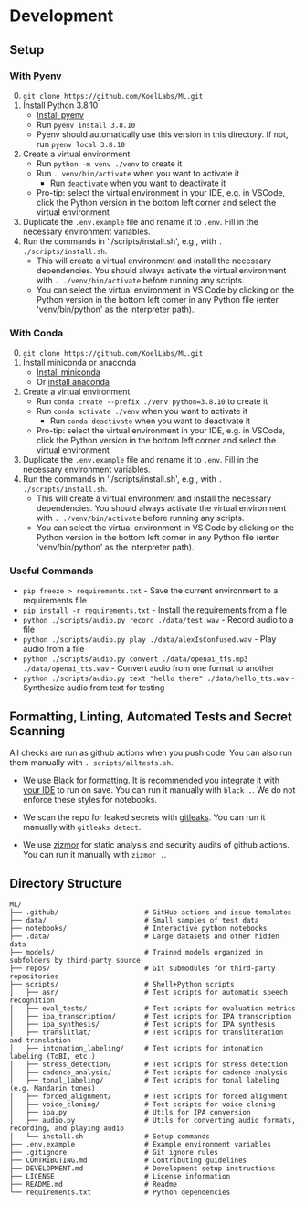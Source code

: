 # Development

## Setup

### With Pyenv

0. `git clone https://github.com/KoelLabs/ML.git`
1. Install Python 3.8.10
    - [Install pyenv](https://github.com/pyenv/pyenv?tab=readme-ov-file#installation)
    - Run `pyenv install 3.8.10`
    - Pyenv should automatically use this version in this directory. If not, run `pyenv local 3.8.10`
2. Create a virtual environment
    - Run `python -m venv ./venv` to create it
    - Run `. venv/bin/activate` when you want to activate it
        - Run `deactivate` when you want to deactivate it
    - Pro-tip: select the virtual environment in your IDE, e.g. in VSCode, click the Python version in the bottom left corner and select the virtual environment
2. Duplicate the `.env.example` file and rename it to `.env`. Fill in the necessary environment variables.
3. Run the commands in './scripts/install.sh', e.g., with `. ./scripts/install.sh`. 
    - This will create a virtual environment and install the necessary dependencies. You should always activate the virtual environment with `. ./venv/bin/activate` before running any scripts. 
    - You can select the virtual environment in VS Code by clicking on the Python version in the bottom left corner in any Python file (enter 'venv/bin/python' as the interpreter path).

### With Conda

0. `git clone https://github.com/KoelLabs/ML.git`
1. Install miniconda or anaconda
    - [Install miniconda](https://docs.conda.io/en/latest/miniconda.html)
    - Or [install anaconda](https://docs.anaconda.com/anaconda/install/)
2. Create a virtual environment
    - Run `conda create --prefix ./venv python=3.8.10` to create it
    - Run `conda activate ./venv` when you want to activate it
        - Run `conda deactivate` when you want to deactivate it
    - Pro-tip: select the virtual environment in your IDE, e.g. in VSCode, click the Python version in the bottom left corner and select the virtual environment
2. Duplicate the `.env.example` file and rename it to `.env`. Fill in the necessary environment variables.
3. Run the commands in './scripts/install.sh', e.g., with `. ./scripts/install.sh`. 
    - This will create a virtual environment and install the necessary dependencies. You should always activate the virtual environment with `. ./venv/bin/activate` before running any scripts. 
    - You can select the virtual environment in VS Code by clicking on the Python version in the bottom left corner in any Python file (enter 'venv/bin/python' as the interpreter path).

### Useful Commands

- `pip freeze > requirements.txt` - Save the current environment to a requirements file
- `pip install -r requirements.txt` - Install the requirements from a file
- `python ./scripts/audio.py record ./data/test.wav` - Record audio to a file
- `python ./scripts/audio.py play ./data/alexIsConfused.wav` - Play audio from a file
- `python ./scripts/audio.py convert ./data/openai_tts.mp3 ./data/openai_tts.wav` - Convert audio from one format to another
- `python ./scripts/audio.py text "hello there" ./data/hello_tts.wav` - Synthesize audio from text for testing

## Formatting, Linting, Automated Tests and Secret Scanning

All checks are run as github actions when you push code. You can also run them manually with `. scripts/alltests.sh`.

- We use [Black](https://black.readthedocs.io/en/stable/) for formatting. It is recommended you [integrate it with your IDE](https://black.readthedocs.io/en/stable/integrations/editors.html) to run on save. You can run it manually with `black .`. We do not enforce these styles for notebooks.

- We scan the repo for leaked secrets with [gitleaks](https://github.com/gitleaks/gitleaks). You can run it manually with `gitleaks detect`.

- We use [zizmor](https://woodruffw.github.io/zizmor/) for static analysis and security audits of github actions. You can run it manually with `zizmor .`.

## Directory Structure

```
ML/
├── .github/                     # GitHub actions and issue templates
├── data/                        # Small samples of test data
├── notebooks/                   # Interactive python notebooks
├── .data/                       # Large datasets and other hidden data
├── models/                      # Trained models organized in subfolders by third-party source
├── repos/                       # Git submodules for third-party repositories
├── scripts/                     # Shell+Python scripts
│   ├── asr/                     # Test scripts for automatic speech recognition
│   ├── eval_tests/              # Test scripts for evaluation metrics
│   ├── ipa_transcription/       # Test scripts for IPA transcription
│   ├── ipa_synthesis/           # Test scripts for IPA synthesis
│   ├── translitlat/             # Test scripts for transliteration and translation
│   ├── intonation_labeling/     # Test scripts for intonation labeling (ToBI, etc.)
│   ├── stress_detection/        # Test scripts for stress detection
│   ├── cadence_analysis/        # Test scripts for cadence analysis
│   ├── tonal_labeling/          # Test scripts for tonal labeling (e.g. Mandarin tones)
│   ├── forced_alignment/        # Test scripts for forced alignment
│   ├── voice_cloning/           # Test scripts for voice cloning
│   ├── ipa.py                   # Utils for IPA conversion
│   ├── audio.py                 # Utils for converting audio formats, recording, and playing audio
│   └── install.sh               # Setup commands            
├── .env.example                 # Example environment variables
├── .gitignore                   # Git ignore rules
├── CONTRIBUTING.md              # Contributing guidelines
├── DEVELOPMENT.md               # Development setup instructions
├── LICENSE                      # License information
├── README.md                    # Readme
└── requirements.txt             # Python dependencies
```
